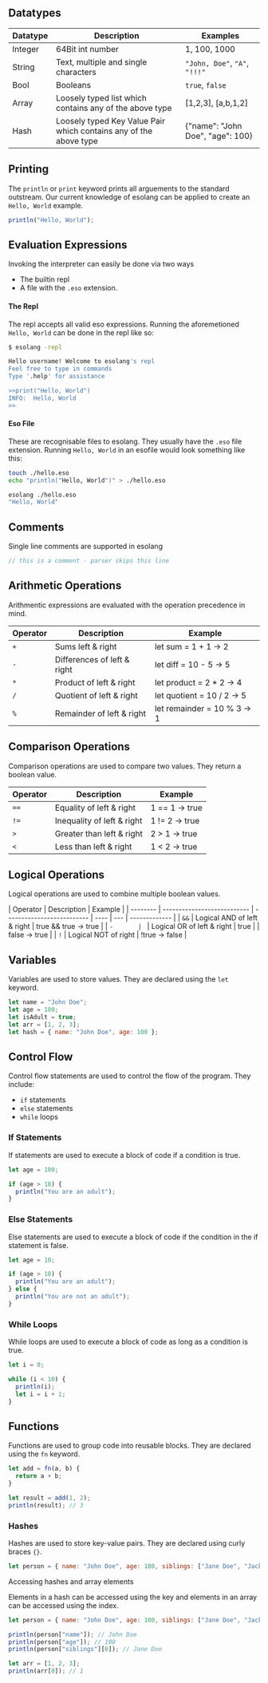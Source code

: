 ## Datatypes

| **Datatype** | **Description**                                                   | **Examples**                     |
| ------------ | ----------------------------------------------------------------- | -------------------------------- |
| Integer      | 64Bit int number                                                  | 1, 100, 1000                     |
| String       | Text, multiple and single characters                              | `"John, Doe"`, `"A"`, `"!!!"`    |
| Bool         | Booleans                                                          | `true`, `false`                  |
| Array        | Loosely typed list which contains any of the above type           | [1,2,3], [a,b,1,2]               |
| Hash         | Loosely typed Key Value Pair which contains any of the above type | {"name": "John Doe", "age": 100} |

## Printing

The `println` or `print` keyword prints all arguements to the standard outstream. Our current knowledge of esolang can be applied to create an `Hello, World` example.

```js
println("Hello, World");
```

## Evaluation Expressions

Invoking the interpreter can easily be done via two ways

- The builtin repl
- A file with the `.eso` extension.

#### The Repl

The repl accepts all valid eso expressions. Running the aforemetioned `Hello, World` can be done in the repl like so:

```bash
$ esolang -repl

Hello username! Welcome to esolang's repl
Feel free to type in commands
Type '.help' for assistance

>>print("Hello, World")
INFO:  Hello, World
>>
```

#### Eso File

These are recognisable files to esolang. They usually have the `.eso` file extension. Running `Hello, World` in an esofile would look something like this:

```bash
touch ./hello.eso
echo "println("Hello, World")" > ./hello.eso

esolang ./hello.eso
"Hello, World"
```

## Comments

Single line comments are supported in esolang

```js
// this is a comment - parser skips this line
```

## Arithmetic Operations

Arithmentic expressions are evaluated with the operation precedence in mind.

| Operator | Description                 | Example                     |
| -------- | --------------------------- | --------------------------- |
| `+`      | Sums left & right           | let sum = 1 + 1 -> 2        |
| `-`      | Differences of left & right | let diff = 10 - 5 -> 5      |
| `*`      | Product of left & right     | let product = 2 \* 2 -> 4   |
| `/`      | Quotient of left & right    | let quotient = 10 / 2 -> 5  |
| `%`      | Remainder of left & right   | let remainder = 10 % 3 -> 1 |

## Comparison Operations

Comparison operations are used to compare two values. They return a boolean value.

| Operator | Description                | Example        |
| -------- | -------------------------- | -------------- |
| `==`     | Equality of left & right   | 1 == 1 -> true |
| `!=`     | Inequality of left & right | 1 != 2 -> true |
| `>`      | Greater than left & right  | 2 > 1 -> true  |
| `<`      | Less than left & right     | 1 < 2 -> true  |

## Logical Operations

Logical operations are used to combine multiple boolean values.

| Operator | Description                 | Example                    |
| -------- | --------------------------- | -------------------------- | ---- | --- | ------------- |
| `&&`     | Logical AND of left & right | true && true -> true       |
| `-       | `                           | Logical OR of left & right | true |     | false -> true |
| `!`      | Logical NOT of right        | !true -> false             |

## Variables

Variables are used to store values. They are declared using the `let` keyword.

```js
let name = "John Doe";
let age = 100;
let isAdult = true;
let arr = [1, 2, 3];
let hash = { name: "John Doe", age: 100 };
```

## Control Flow

Control flow statements are used to control the flow of the program. They include:

- `if` statements
- `else` statements
- `while` loops

### If Statements

If statements are used to execute a block of code if a condition is true.

```js
let age = 100;

if (age > 18) {
  println("You are an adult");
}
```

### Else Statements

Else statements are used to execute a block of code if the condition in the if statement is false.

```js
let age = 10;

if (age > 18) {
  println("You are an adult");
} else {
  println("You are not an adult");
}
```

### While Loops

While loops are used to execute a block of code as long as a condition is true.

```js
let i = 0;

while (i < 10) {
  println(i);
  let i = i + 1;
}
```

## Functions

Functions are used to group code into reusable blocks. They are declared using the `fn` keyword.

```js
let add = fn(a, b) {
  return a + b;
}

let result = add(1, 2);
println(result); // 3
```

### Hashes

Hashes are used to store key-value pairs. They are declared using curly braces `{}`.

```js
let person = { name: "John Doe", age: 100, siblings: ["Jane Doe", "Jack Doe"] };
```

Accessing hashes and array elements

Elements in a hash can be accessed using the key and elements in an array can be accessed using the index.

```js
let person = { name: "John Doe", age: 100, siblings: ["Jane Doe", "Jack Doe"] };

println(person["name"]); // John Doe
println(person["age"]); // 100
println(person["siblings"][0]); // Jane Doe

let arr = [1, 2, 3];
println(arr[0]); // 1
```
